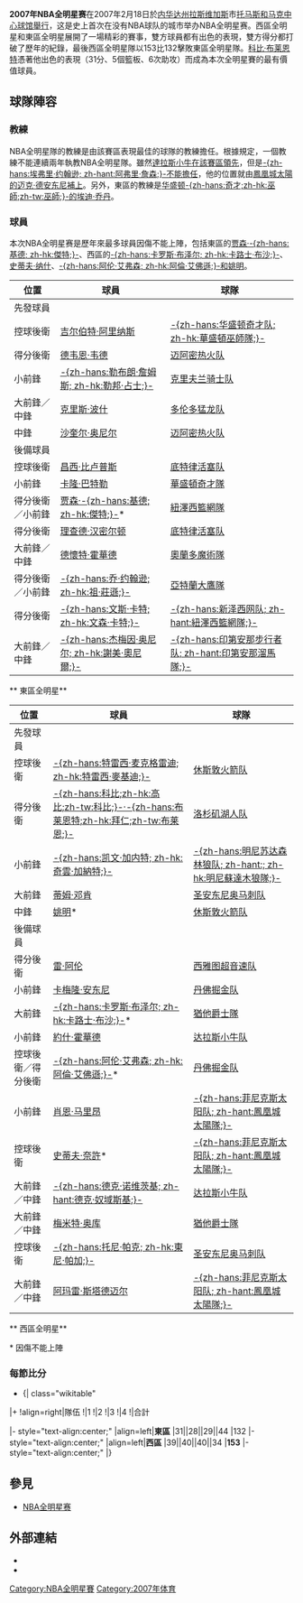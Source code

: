 **2007年NBA全明星赛**在2007年2月18日於[内华达州](../Page/内华达州.md "wikilink")[拉斯维加斯](../Page/拉斯维加斯.md "wikilink")市[托马斯和马克中心球馆舉行](https://zh.wikipedia.org/wiki/托马斯和马克中心 "wikilink")，这是史上首次在没有NBA球队的城市举办NBA全明星赛。西區全明星和東區全明星展開了一場精彩的賽事，雙方球員都有出色的表現，雙方得分都打破了歷年的紀錄，最後西區全明星隊以153比132擊敗東區全明星隊。[科比·布莱恩特](../Page/科比·布莱恩特.md "wikilink")憑著他出色的表現（31分、5個籃板、6次助攻）而成為本次全明星賽的最有價值球員。

## 球隊陣容

### 教練

NBA全明星隊的教練是由該賽區表現最佳的球隊的教練擔任。根據規定，一個教練不能連續兩年執教NBA全明星隊。雖然[達拉斯小牛在該賽區領先](https://zh.wikipedia.org/wiki/達拉斯小牛 "wikilink")，但是[-{zh-hans:埃弗里·约翰逊; zh-hant:阿弗里·詹森;}-不能擔任](https://zh.wikipedia.org/wiki/阿弗里·詹森 "wikilink")，他的位置就由[鳳凰城太陽的](https://zh.wikipedia.org/wiki/鳳凰城太陽 "wikilink")[迈克·德安东尼補上](https://zh.wikipedia.org/wiki/迈克·德安东尼 "wikilink")。另外，東區的教練是[华盛顿-{zh-hans:奇才;zh-hk:巫師;zh-tw:巫師;}-的](https://zh.wikipedia.org/wiki/華盛頓巫師 "wikilink")[埃迪·乔丹](../Page/埃迪·乔丹.md "wikilink")。

### 球員

本次NBA全明星赛是歷年來最多球員因傷不能上陣，包括東區的[贾森·-{zh-hans:基德; zh-hk:傑特;}-](https://zh.wikipedia.org/wiki/贾森·基德 "wikilink")、西區的[-{zh-hans:卡罗斯·布泽尔; zh-hk:卡路士·布沙;}-](https://zh.wikipedia.org/wiki/卡罗斯·布泽尔 "wikilink")、[史蒂夫·纳什](https://zh.wikipedia.org/wiki/史蒂夫·纳什 "wikilink")、[-{zh-hans:阿伦·艾弗森; zh-hk:阿倫·艾佛遜;}-和](https://zh.wikipedia.org/wiki/阿伦·艾弗森 "wikilink")[姚明](https://zh.wikipedia.org/wiki/姚明 "wikilink")。

| 位置       | 球員                                                                                | 球隊                                                                                          |
| -------- | --------------------------------------------------------------------------------- | ------------------------------------------------------------------------------------------- |
| 先發球員     |                                                                                   |                                                                                             |
| 控球後衛     | [吉尔伯特·阿里纳斯](https://zh.wikipedia.org/wiki/吉尔伯特·阿里纳斯 "wikilink")                   | [-{zh-hans:华盛顿奇才队; zh-hk:華盛頓巫師隊;}-](https://zh.wikipedia.org/wiki/华盛顿奇才队 "wikilink")        |
| 得分後衛     | [德韦恩·韦德](https://zh.wikipedia.org/wiki/德韦恩韦德 "wikilink")                          | [迈阿密热火队](https://zh.wikipedia.org/wiki/迈阿密热火队 "wikilink")                                   |
| 小前鋒      | [-{zh-hans:勒布朗·詹姆斯; zh-hk:勒邦·占士;}-](../Page/勒布朗·詹姆斯.md "wikilink")                | [克里夫兰骑士队](https://zh.wikipedia.org/wiki/克里夫兰骑士队 "wikilink")                                 |
| 大前鋒／中鋒   | [克里斯·波什](https://zh.wikipedia.org/wiki/克里斯·波什 "wikilink")                         | [多伦多猛龙队](https://zh.wikipedia.org/wiki/多伦多猛龙队 "wikilink")                                   |
| 中鋒       | [沙奎尔·奥尼尔](../Page/沙奎尔·奥尼尔.md "wikilink")                                          | [迈阿密热火队](https://zh.wikipedia.org/wiki/迈阿密热火队 "wikilink")                                   |
| 後備球員     |                                                                                   |                                                                                             |
| 控球後衛     | [昌西·比卢普斯](https://zh.wikipedia.org/wiki/昌西·比卢普斯 "wikilink")                       | [底特律活塞队](https://zh.wikipedia.org/wiki/底特律活塞队 "wikilink")                                   |
| 小前鋒      | [卡隆·巴特勒](../Page/卡隆·巴特勒.md "wikilink")                                            | [華盛頓奇才隊](https://zh.wikipedia.org/wiki/華盛頓奇才隊 "wikilink")                                   |
| 得分後衛／小前鋒 | [贾森·-{zh-hans:基德; zh-hk:傑特;}-](https://zh.wikipedia.org/wiki/贾森·基德 "wikilink")\*  | [紐澤西籃網隊](https://zh.wikipedia.org/wiki/紐澤西籃網隊 "wikilink")                                   |
| 得分後衛     | [理查德·汉密尔顿](https://zh.wikipedia.org/wiki/理查德·汉密尔顿 "wikilink")                     | [底特律活塞队](https://zh.wikipedia.org/wiki/底特律活塞队 "wikilink")                                   |
| 大前鋒／中鋒   | [德懷特·霍華德](https://zh.wikipedia.org/wiki/德懷特·霍華德 "wikilink")                       | [奧蘭多魔術隊](https://zh.wikipedia.org/wiki/奧蘭多魔術隊 "wikilink")                                   |
| 得分後衛／小前鋒 | [-{zh-hans:乔·约翰逊; zh-hk:祖·莊遜;}-](https://zh.wikipedia.org/wiki/乔·约翰逊 "wikilink")  | [亞特蘭大鷹隊](https://zh.wikipedia.org/wiki/亞特蘭大鷹隊 "wikilink")                                   |
| 得分後衛     | [-{zh-hans:文斯·卡特; zh-hk:文森·卡特;}-](https://zh.wikipedia.org/wiki/文斯·卡特 "wikilink") | [-{zh-hans:新泽西网队; zh-hant:紐澤西籃網隊;}-](https://zh.wikipedia.org/wiki/新泽西网队 "wikilink")        |
| 大前鋒／中鋒   | [-{zh-hans:杰梅因·奥尼尔; zh-hk:謝美·奧尼爾;}-](../Page/杰梅因·奥尼尔.md "wikilink")               | [-{zh-hans:印第安那步行者队; zh-hant:印第安那溜馬隊;}-](https://zh.wikipedia.org/wiki/印第安那步行者队 "wikilink") |

**
東區全明星**

| 位置        | 球員                                                                                                      | 球隊                                                                                                  |
| --------- | ------------------------------------------------------------------------------------------------------- | --------------------------------------------------------------------------------------------------- |
| 先發球員      |                                                                                                         |                                                                                                     |
| 控球後衛      | [-{zh-hans:特雷西·麦克格雷迪; zh-hk:特雷西·麥基迪;}-](../Page/特雷西·麦克格雷迪.md "wikilink")                                | [休斯敦火箭队](https://zh.wikipedia.org/wiki/休斯敦火箭队 "wikilink")                                           |
| 得分後衛      | [-{zh-hans:科比;zh-hk:高比;zh-tw:科比;}-·-{zh-hans:布莱恩特;zh-hk:拜仁;zh-tw:布莱恩;}-](../Page/科比·布莱恩特.md "wikilink") | [洛杉矶湖人队](https://zh.wikipedia.org/wiki/洛杉矶湖人队 "wikilink")                                           |
| 小前鋒       | [-{zh-hans:凯文·加内特; zh-hk:奇雲·加納特;}-](https://zh.wikipedia.org/wiki/奇雲·加納特 "wikilink")                    | [-{zh-hans:明尼苏达森林狼队; zh-hant:; zh-hk:明尼蘇達木狼隊;}-](https://zh.wikipedia.org/wiki/明尼苏达森林狼队 "wikilink") |
| 大前鋒       | [蒂姆·邓肯](https://zh.wikipedia.org/wiki/蒂姆·邓肯 "wikilink")                                                 | [圣安东尼奥马刺队](https://zh.wikipedia.org/wiki/圣安东尼奥马刺队 "wikilink")                                       |
| 中鋒        | [姚明](https://zh.wikipedia.org/wiki/姚明 "wikilink")\*                                                     | [休斯敦火箭队](https://zh.wikipedia.org/wiki/休斯敦火箭队 "wikilink")                                           |
| 後備球員      |                                                                                                         |                                                                                                     |
| 得分後衛      | [雷·阿伦](../Page/雷·阿伦.md "wikilink")                                                                      | [西雅图超音速队](https://zh.wikipedia.org/wiki/西雅图超音速队 "wikilink")                                         |
| 小前鋒       | [卡梅隆·安东尼](https://zh.wikipedia.org/wiki/卡梅隆·安东尼 "wikilink")                                             | [丹佛掘金队](https://zh.wikipedia.org/wiki/丹佛掘金队 "wikilink")                                             |
| 大前鋒       | [-{zh-hans:卡罗斯·布泽尔; zh-hk:卡路士·布沙;}-](https://zh.wikipedia.org/wiki/卡罗斯·布泽尔 "wikilink")\*                | [猶他爵士隊](https://zh.wikipedia.org/wiki/猶他爵士隊 "wikilink")                                             |
| 小前鋒       | [約什·霍華德](https://zh.wikipedia.org/wiki/約什·霍華德 "wikilink")                                               | [达拉斯小牛队](https://zh.wikipedia.org/wiki/达拉斯小牛队 "wikilink")                                           |
| 控球後衛／得分後衛 | [-{zh-hans:阿伦·艾弗森; zh-hk:阿倫·艾佛遜;}-](https://zh.wikipedia.org/wiki/艾倫·艾弗森 "wikilink")\*                  | [丹佛掘金队](https://zh.wikipedia.org/wiki/丹佛掘金队 "wikilink")                                             |
| 小前鋒       | [肖恩·马里昂](../Page/肖恩·马里昂.md "wikilink")                                                                  | [-{zh-hans:菲尼克斯太阳队; zh-hant:鳳凰城太陽隊;}-](https://zh.wikipedia.org/wiki/菲尼克斯太阳队 "wikilink")            |
| 控球後衛      | [史蒂夫·奈許](https://zh.wikipedia.org/wiki/史蒂夫·奈許 "wikilink")\*                                             | [-{zh-hans:菲尼克斯太阳队; zh-hant:鳳凰城太陽隊;}-](https://zh.wikipedia.org/wiki/菲尼克斯太阳队 "wikilink")            |
| 大前鋒／中鋒    | [-{zh-hans:德克·诺维茨基; zh-hant:德克·奴域斯基;}-](../Page/德克·诺维茨基.md "wikilink")                                  | [达拉斯小牛队](https://zh.wikipedia.org/wiki/达拉斯小牛队 "wikilink")                                           |
| 大前鋒／中鋒    | [梅米特·奥库](../Page/梅米特·奥库.md "wikilink")                                                                  | [猶他爵士隊](https://zh.wikipedia.org/wiki/猶他爵士隊 "wikilink")                                             |
| 控球後衛      | [-{zh-hans:托尼·帕克; zh-hk:東尼·帕加;}-](../Page/托尼·帕克.md "wikilink")                                          | [圣安东尼奥马刺队](https://zh.wikipedia.org/wiki/圣安东尼奥马刺队 "wikilink")                                       |
| 大前鋒／中鋒    | [阿玛雷·斯塔德迈尔](../Page/阿玛雷·斯塔德迈尔.md "wikilink")                                                            | [-{zh-hans:菲尼克斯太阳队; zh-hant:鳳凰城太陽隊;}-](https://zh.wikipedia.org/wiki/菲尼克斯太阳队 "wikilink")            |

**
西區全明星**

\* 因傷不能上陣

### 每節比分

  -
    {| class="wikitable"

|+ \!align=right|隊伍 \!|1 \!|2 \!|3 \!|4 \!|合計

|- style="text-align:center;" |align=left|**東區** |31||28||29||44 |132 |- style="text-align:center;" |align=left|**西區** |39||40||40||34 |**153** |- style="text-align:center;" |}

## 參見

  - [NBA全明星赛](https://zh.wikipedia.org/wiki/NBA全明星赛 "wikilink")

## 外部連結

  -
  -
[Category:NBA全明星賽](https://zh.wikipedia.org/wiki/Category:NBA全明星賽 "wikilink") [Category:2007年体育](https://zh.wikipedia.org/wiki/Category:2007年体育 "wikilink")